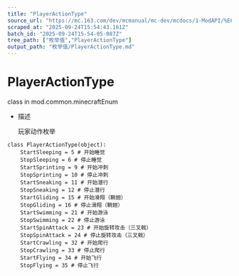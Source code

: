 ```yaml
---
title: "PlayerActionType"
source_url: "https://mc.163.com/dev/mcmanual/mc-dev/mcdocs/1-ModAPI/%E6%9E%9A%E4%B8%BE%E5%80%BC/PlayerActionType.html"
scraped_at: "2025-09-24T15:54:43.161Z"
batch_id: "2025-09-24T15-54-05-087Z"
tree_path: ["枚举值","PlayerActionType"]
output_path: "枚举值/PlayerActionType.md"
---
```


#  PlayerActionType

class in mod.common.minecraftEnum

*   描述
    
    玩家动作枚举
    

```
class PlayerActionType(object):
	StartSleeping = 5 # 开始睡觉
	StopSleeping = 6 # 停止睡觉
	StartSprinting = 9 # 开始冲刺
	StopSprinting = 10 # 停止冲刺
	StartSneaking = 11 # 开始潜行
	StopSneaking = 12 # 停止潜行
	StartGliding = 15 # 开始滑翔（鞘翅）
	StopGliding = 16 # 停止滑翔（鞘翅）
	StartSwimming = 21 # 开始游泳
	StopSwimming = 22 # 停止游泳
	StartSpinAttack = 23 # 开始旋转攻击（三叉戟）
	StopSpinAttack = 24 # 停止旋转攻击（三叉戟）
	StartCrawling = 32 # 开始爬行
	StopCrawling = 33 # 停止爬行
	StartFlying = 34 # 开始飞行
	StopFlying = 35 # 停止飞行


```